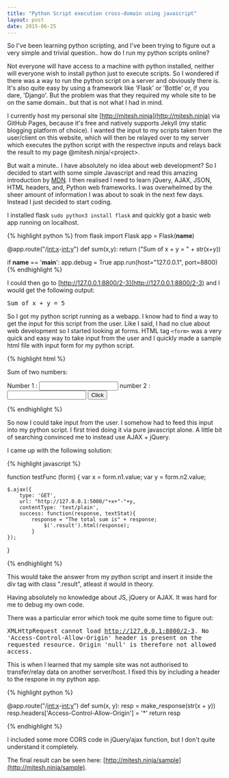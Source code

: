 ```yaml
---
title: "Python Script execution cross-domain using javascript"
layout: post
date: 2015-06-25
---
```


So I've been learning python scripting, and I've been trying to figure out a 
very simple and trivial question.. how do I run my python scripts online?

Not everyone will have access to a machine with python installed, neither will
everyone wish to install python just to execute scripts. So I wondered if
there was a way to run the python script on a server and obviously there is.
It's also quite easy by using a framework like 'Flask' or 'Bottle' or, if you
dare, 'Django'. But the problem was that they required my whole site to be 
on the same domain.. but that is not what I had in mind.

<!--more-->

I currently host my personal site [http://mitesh.ninja](http://mitesh.ninja)
via GitHub Pages, because it's free and natively supports Jekyll (my static
blogging platform of choice). I wanted the input to my scripts taken from the
user/client on this website, which will then be relayed over to my server
which executes the python script with the respective inputs and relays back
the result to my page @mitesh.ninja/&lt;project&gt;.

But wait a minute.. I have absolutely no idea about web development? So I
decided to start with some simple Javascript and read this amazing introduction
by [MDN](). I then realised I need to learn jQuery, AJAX, JSON, HTML headers,
and, Python web frameworks. I was overwhelmed by the sheer amount of information
I was about to soak in the next few days. Instead I just decided to start coding. 

I installed flask `sudo python3 install flask` and quickly got a basic web app
running on localhost. 

{% highlight python %}
from flask import Flask
app = Flask(__name__)

@app.route("/<int:x>-<int:y>")
def sum(x,y):
	return ("Sum of x + y = " + str(x+y))

if __name__ == '__main__':
	app.debug = True
	app.run(host="127.0.0.1", port=8800)
{% endhighlight %}

I could then go to [http://127.0.0.1:8800/2-3](http://127.0.0.1:8800/2-3) and
I would get the following output: 

<samp>Sum of x + y = 5</samp>

So I got my python script running as a webapp. I know had to find a way to get
the input for this script from the user. Like I said, I had no clue about web
development so I started looking at forms. HTML tag `<form>` was a very quick
and easy way to take input from the user and I quickly made a sample html file
with input form for my python script.

{% highlight html %}
<!DOCTYPE html>
<html>
	<head>
		<title> test_local </title>
	</head>
	<body>
		<p> Sum of two numbers:  </p>
		<form>
			Number 1 : <input type="text" name="n1">
			number 2 : <input type="text" name="n2">
			<input type="button" value="Click" onClick="">
		</form>
		<div class="result">
		</div>
	</body>
</html>
{% endhighlight %}

So now I could take input from the user. I somehow had to feed this input into my python script. I first tried doing it via pure javascript alone. A little bit of searching convinced me to instead use AJAX + jQuery. 

I came up with the following solution:

{% highlight javascript %}

function testFunc (form) {
    var x = form.n1.value;
    var y = form.n2.value;

	$.ajax({
		type: 'GET',			
		url: "http://127.0.0.1:5000/"+x+"-"+y,
		contentType: 'text/plain',
		success: function(response, textStat){
			response = "The total sum is" + response;
				$('.result').html(response);	
			}
	});
}

{% endhighlight %}

This would take the answer from my python script and insert it inside the div tag with class ".result", atleast it would in theory.

Having absolutely no knowledge about JS, jQuery or AJAX. It was hard for me to debug my own code. 

There was a particular error which took me quite some time to figure out: 

<samp>XMLHttpRequest cannot load http://127.0.0.1:8800/2-3. No 'Access-Control-Allow-Origin' header is present on the requested resource. Origin 'null' is therefore not allowed access.</samp>

This is when I learned that my sample site was not authorised to transfer/relay data on another server/host. I fixed this by including a header to the respone in my python app.

{% highlight python %}

@app.route("/<int:x>-<int:y>")
def sum(x, y):
	resp = make_response(str(x + y))
	resp.headers['Access-Control-Allow-Origin'] = '*'
	return resp

{% endhighlight %}

I included some more CORS code in jQuery/ajax function, but I don't quite understand it completely.

The final result can be seen here: [http://mitesh.ninja/sample](http://mitesh.ninja/sample).




